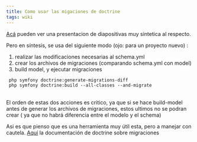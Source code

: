 ```yaml
---
title: Como usar las migaciones de doctrine
tags: wiki
---
```


[Acá](http://www.slideshare.net/denderello/symfony-live-2010-using-doctrine-migrations)
pueden ver una presentacion de diapositivas muy sintetica al respecto.

Pero en síntesis, se usa del siguiente modo (ojo: para un proyecto
nuevo) :

1.  realizar las modificaciones necesarias al schema.yml
2.  crear los archivos de migraciones (comparando schema.yml con model)
3.  build model, y ejecutar migraciones

<!-- -->

     php symfony doctrine:generate-migrations-diff
     php symfony doctrine:build --all-classes --and-migrate

\
 El orden de estas dos acciones es critico, ya que si se hace
build-model antes de generar los archivos de migraciones, estos ultimos
no se podran crear ( ya que no habrá diferencia entre el modelo y el
schema)

Asi es que pienso que es una herramienta muy útil esta, pero a manejar
con cautela.
[Aquí](http://www.doctrine-project.org/projects/orm/1.2/docs/manual/migrations/en)
la documentación de doctrine sobre migraciones

